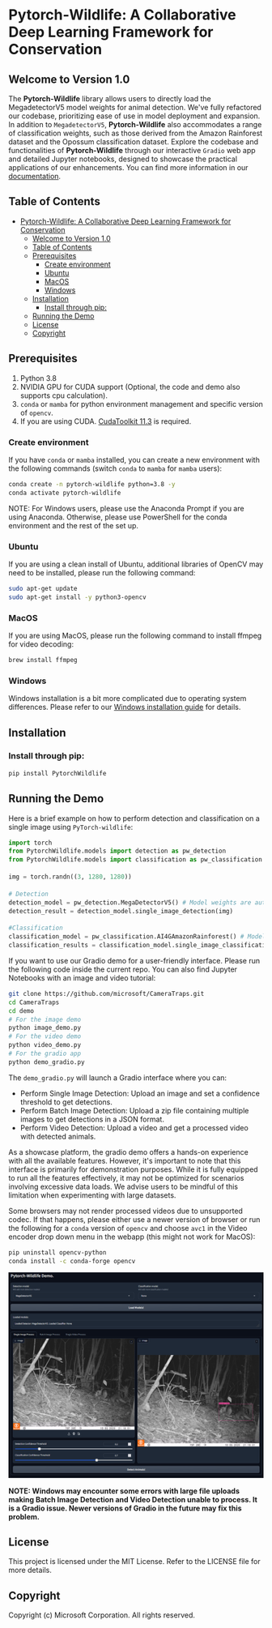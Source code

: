 # Pytorch-Wildlife: A Collaborative Deep Learning Framework for Conservation

## Welcome to Version 1.0

The **Pytorch-Wildlife** library allows users to directly load the MegadetectorV5 model weights for animal detection. We've fully refactored our codebase, prioritizing ease of use in model deployment and expansion. In addition to `MegadetectorV5`, **Pytorch-Wildlife** also accommodates a range of classification weights, such as those derived from the Amazon Rainforest dataset and the Opossum classification dataset. Explore the codebase and functionalities of **Pytorch-Wildlife** through our interactive `Gradio` web app and detailed Jupyter notebooks, designed to showcase the practical applications of our enhancements. You can find more information in our [documentation](https://cameratraps.readthedocs.io/en/latest/).

## Table of Contents
- [Pytorch-Wildlife: A Collaborative Deep Learning Framework for Conservation](#pytorch-wildlife-a-collaborative-deep-learning-framework-for-conservation)
  - [Welcome to Version 1.0](#welcome-to-version-10)
  - [Table of Contents](#table-of-contents)
  - [Prerequisites](#prerequisites)
    - [Create environment](#create-environment)
    - [Ubuntu](#ubuntu)
    - [MacOS](#macos)
    - [Windows](#windows)
  - [Installation](#installation)
    - [Install through pip:](#install-through-pip)
  - [Running the Demo](#running-the-demo)
  - [License](#license)
  - [Copyright](#copyright)
 
## Prerequisites
 
1. Python 3.8 
2. NVIDIA GPU for CUDA support (Optional, the code and demo also supports cpu calculation).
3. `conda` or `mamba` for python environment management and specific version of `opencv`.
4. If you are using CUDA. [CudaToolkit 11.3](https://developer.nvidia.com/cuda-11.3.0-download-archive) is required.

### Create environment
If you have `conda` or `mamba` installed, you can create a new environment with the following commands (switch `conda` to `mamba` for `mamba` users):
```bash
conda create -n pytorch-wildlife python=3.8 -y
conda activate pytorch-wildlife
```
NOTE: For Windows users, please use the Anaconda Prompt if you are using Anaconda. Otherwise, please use PowerShell for the conda environment and the rest of the set up.

### Ubuntu
If you are using a clean install of Ubuntu, additional libraries of OpenCV may need to be installed, please run the following command:
```bash
sudo apt-get update
sudo apt-get install -y python3-opencv
```

### MacOS
If you are using MacOS, please run the following command to install ffmpeg for video decoding:
```bash
brew install ffmpeg
```

### Windows
Windows installation is a bit more complicated due to operating system differences. Please refer to our [Windows installation guide](assets/PytorchWildlife_Windows_installation_tutorial.pdf) for details.

## Installation

### Install through pip:
```bash
pip install PytorchWildlife
```

## Running the Demo
Here is a brief example on how to perform detection and classification on a single image using `PyTorch-wildlife`:

```python
import torch
from PytorchWildlife.models import detection as pw_detection
from PytorchWildlife.models import classification as pw_classification

img = torch.randn((3, 1280, 1280))

# Detection
detection_model = pw_detection.MegaDetectorV5() # Model weights are automatically downloaded.
detection_result = detection_model.single_image_detection(img)

#Classification
classification_model = pw_classification.AI4GAmazonRainforest() # Model weights are automatically downloaded.
classification_results = classification_model.single_image_classification(img)
```

If you want to use our Gradio demo for a user-friendly interface. Please run the following code inside the current repo. You can also find Jupyter Notebooks with an image and video tutorial:

```bash
git clone https://github.com/microsoft/CameraTraps.git
cd CameraTraps
cd demo
# For the image demo
python image_demo.py
# For the video demo
python video_demo.py
# For the gradio app
python demo_gradio.py
```
The `demo_gradio.py` will launch a Gradio interface where you can:
- Perform Single Image Detection: Upload an image and set a confidence threshold to get detections.
- Perform Batch Image Detection: Upload a zip file containing multiple images to get detections in a JSON format.
- Perform Video Detection: Upload a video and get a processed video with detected animals. 

As a showcase platform, the gradio demo offers a hands-on experience with all the available features. However, it's important to note that this interface is primarily for demonstration purposes. While it is fully equipped to run all the features effectively, it may not be optimized for scenarios involving excessive data loads. We advise users to be mindful of this limitation when experimenting with large datasets.

Some browsers may not render processed videos due to unsupported codec. If that happens, please either use a newer version of browser or run the following for a `conda` version of `opencv` and choose `avc1` in the Video encoder drop down menu in the webapp (this might not work for MacOS):

```bash
pip uninstall opencv-python
conda install -c conda-forge opencv
```

<img src="assets/gradio_UI.png">

**NOTE: Windows may encounter some errors with large file uploads making Batch Image Detection and Video Detection unable to process. It is a Gradio issue. Newer versions of Gradio in the future may fix this problem.**
  
## License
This project is licensed under the MIT License. Refer to the LICENSE file for more details.
## Copyright
Copyright (c) Microsoft Corporation. All rights reserved.
